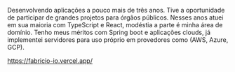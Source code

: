 Desenvolvendo aplicações a pouco mais de três anos. Tive a oportunidade de participar de grandes projetos para órgãos públicos. Nesses anos atuei em sua maioria com TypeScript e React, modéstia a parte é minha área de domínio.
Tenho meus méritos com Spring boot e aplicações clouds, já implementei servidores para uso próprio em provedores como (AWS, Azure, GCP). 

https://fabricio-io.vercel.app/
